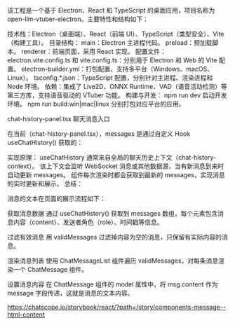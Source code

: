 该工程是一个基于 Electron、React 和 TypeScript 的桌面应用，项目名称为 open-llm-vtuber-electron。主要特性和结构如下：

技术栈：Electron（桌面端）、React（前端 UI）、TypeScript（类型安全）、Vite（构建工具）。
目录结构：
main：Electron 主进程代码。
preload：预加载脚本。
renderer：前端页面，采用 React 实现。
配置文件：
electron.vite.config.ts 和 vite.config.ts：分别用于 Electron 和 Web 的 Vite 配置。
electron-builder.yml：打包配置，支持多平台（Windows、macOS、Linux）。
tsconfig.*.json：TypeScript 配置，分别针对主进程、渲染进程和 Node 环境。
依赖：集成了 Live2D、ONNX Runtime、VAD（语音活动检测）等第三方库，支持语音驱动的 VTuber 功能。
构建与开发：
npm run dev 启动开发环境。
npm run build:win|mac|linux 分别打包对应平台的应用。


chat-history-panel.tsx 聊天消息入口

在当前（chat-history-panel.tsx），messages 是通过自定义 Hook useChatHistory() 获取的：

实现原理：
useChatHistory 通常来自全局的聊天历史上下文（chat-history-context）。
该上下文会监听 WebSocket 消息或其他数据源，当有新消息到来时自动更新 messages。
组件每次渲染时都会获取到最新的 messages，实现消息的实时更新和展示。
总结：


消息的文本在页面的展示流程如下：

获取消息数据
通过 useChatHistory() 获取到 messages 数组，每个元素包含消息内容（content）、发送者角色（role）、时间戳等信息。

过滤有效消息
用 validMessages 过滤掉内容为空的消息，只保留有实际内容的消息。

渲染消息列表
使用 ChatMessageList 组件遍历 validMessages，对每条消息渲染一个 ChatMessage 组件。

设置消息内容
在 ChatMessage 组件的 model 属性中，将 msg.content 作为 message 字段传递，这就是消息的文本内容。

https://chatscope.io/storybook/react/?path=/story/components-message--html-content